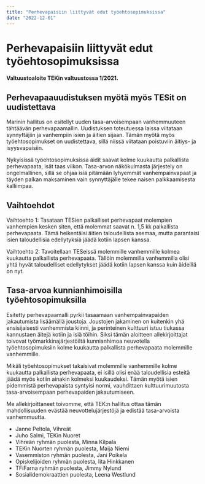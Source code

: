 ```yaml
---
title: "Perhevapaisiin liittyvät edut työehtosopimuksissa"
date: "2022-12-01"
---
```


# Perhevapaisiin liittyvät edut työehtosopimuksissa

**Valtuustoaloite TEKin valtuustossa 1/2021.**

## Perhevapaauudistuksen myötä myös TESit on uudistettava

Marinin hallitus on esitellyt uuden tasa-arvoisempaan vanhemmuuteen tähtäävän perhevapaamallin. Uudistuksen toteutuessa laissa viitataan synnyttäjiin ja vanhempiin isien ja äitien sijaan. Tämän myötä myös työehtosopimukset on uudistettava, sillä niissä viitataan poistuviin äitiys- ja isyysvapaisiin.

Nykyisissä työehtosopimuksissa äidit saavat kolme kuukautta palkallista perhevapaata, isät taas viikon. Tasa-arvon näkökulmasta järjestely on ongelmallinen, sillä se ohjaa isiä pitämään lyhyemmät vanhempainvapaat ja täyden palkan maksaminen vain synnyttäjälle tekee naisen palkkaamisesta kalliimpaa.

## Vaihtoehdot

Vaihtoehto 1: Tasataan TESien palkalliset perhevapaat molempien vanhempien kesken siten, että molemmat saavat n. 1,5 kk palkallista perhevapaata. Tämä heikentäisi äitien taloudellista asemaa, mutta parantaisi isien taloudellisia edellytyksiä jäädä kotiin lapsen kanssa.

Vaihtoehto 2: Tavoitellaan TESeissä molemmille vanhemmille kolmea kuukautta palkallista perhevapaata. Tällöin molemmilla vanhemmilla olisi yhtä hyvät taloudelliset edellytykset jäädä kotiin lapsen kanssa kuin äideillä on nyt.

## Tasa-arvoa kunnianhimoisilla työehtosopimuksilla

Esitetty perhevapaamalli pyrkii tasaamaan vanhempainvapaiden jakautumista lisäämällä joustoja. Joustojen jakaminen on kuitenkin yhä ensisijaisesti vanhemmista kiinni, ja perinteinen kulttuuri istuu tiukassa kannustaen äitejä kotiin ja isiä töihin. Siksi tämän aloitteen allekirjoittajat toivovat työmarkkinajärjestöiltä kunnianhimoa neuvotella työehtosopimuksiin kolme kuukautta palkallista perhevapaata molemmille vanhemmille.

Mikäli työehtosopimukset takaisivat molemmille vanhemmille kolme kuukautta palkallista perhevapaata, ei isillä olisi enää taloudellisia esteitä jäädä myös kotiin ainakin kolmeksi kuukaudeksi. Tämän myötä isien pidemmistä perhevapaista syntyisi normi, vauhdittaen kulttuurimuutosta tasa-arvoisempaan perhevapaiden jakautumiseen.

Me allekirjoittaneet toivomme, että TEK:n hallitus ottaa tämän mahdollisuuden evästää neuvottelujärjestöjä ja edistää tasa-arvoista vanhemmuutta.

- Janne Peltola, Vihreät
- Juho Salmi, TEKin Nuoret
- Vihreän ryhmän puolesta, Minna Kilpala
- TEKin Nuorten ryhmän puolesta, Maija Niemi
- Vasemmiston ryhmän puolesta, Jani Poikela
- Opiskelijoiden ryhmän puolesta, Iita Hinkkanen
- TFiFarna ryhmän puolesta, Jimmy Nylund
- Sosialidemokraattien puolesta, Leena Westlund
